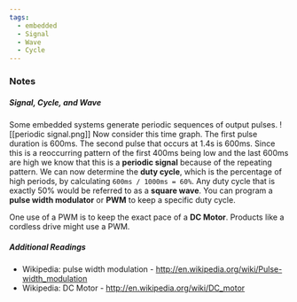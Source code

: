 ```yaml
---
tags:
  - embedded
  - Signal
  - Wave
  - Cycle
---
```


### Notes

##### Signal, Cycle, and Wave
Some embedded systems generate periodic sequences of output pulses. 
![[periodic signal.png]]
Now consider this time graph. The first pulse duration is 600ms. The second pulse that occurs at 1.4s is 600ms. Since this is a reoccurring pattern of the first 400ms being low and the last 600ms are high we know that this is a **periodic signal** because of the repeating pattern. We can now determine the **duty cycle**, which is the percentage of high periods, by calculating `600ms / 1000ms = 60%`. Any duty cycle that is exactly 50% would be referred to as a **square wave**. You can program a **pulse width modulator** or **PWM** to keep a specific duty cycle. 

One use of a PWM is to keep the exact pace of a **DC Motor**. Products like a cordless drive might use a PWM. 

##### Additional Readings
- Wikipedia: pulse width modulation - http://en.wikipedia.org/wiki/Pulse-width_modulation
- Wikipedia: DC Motor - http://en.wikipedia.org/wiki/DC_motor